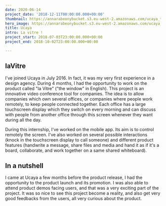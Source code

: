 ```yaml
---
date: 2020-06-14
project_date: '2018-12-11T00:00:00.000+00:00'
thumbnail: https://annarabeonybucket.s3.eu-west-2.amazonaws.com/ucaya_trumbnail.png
hero_image: https://annarabeonybucket.s3.eu-west-2.amazonaws.com/ucaya_trumbnail.png
title: Ucaya
intro: La vitre !
project_start: 2018-07-03T23:00:00.000+00:00
project_end: 2018-10-02T23:00:00.000+00:00

---
```

## laVitre

I've joined Ucaya in July 2016. In fact, it was my very first experience in a design agency. During 4 months, I had the opportunity to work on the product called "la Vitre" ("the window" in English). This project is an innovative video conference tool for companies. The idea is to allow companies which own several offices, or companies where people work remotely, to keep people connected together. Each office has a large touchscreen display which they switch on every morning and can discuss with people from another office through this screen whenever they want during all the day.

During this internship, I've worked on the mobile app. Its aim is to control remotely the screen. I've also worked on several possible interactions (knock in the touchscreen display to call someone) and different product features (handwrite a message, share files and media and hand it as if it's a board, collaborate, and work together on a same shared whiteboard).

## In a nutshell

I came at Ucaya a few months before the product release, I had the opportunity to the product launch and its promotion. I was also able to attend product demos facing users, and that was a very exciting part of the project. It was so nice to see this project become a reality, and also get very good feedbacks from the users, all very curious about the product.